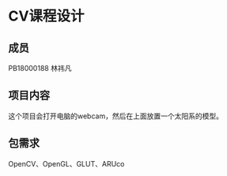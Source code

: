 # CV课程设计

## 成员

PB18000188 林祎凡

## 项目内容

这个项目会打开电脑的webcam，然后在上面放置一个太阳系的模型。

## 包需求

OpenCV、OpenGL、GLUT、ARUco